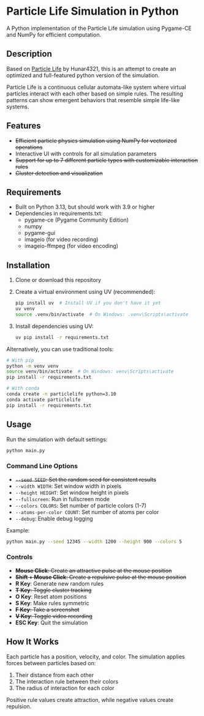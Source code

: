# Particle Life Simulation in Python

A Python implementation of the Particle Life simulation using Pygame-CE and NumPy for efficient computation.

## Description

Based on [Particle Life](https://github.com/hunar4321/particle-life) by Hunar4321, this is an attempt to create an optimized and full-featured python version of the simulation.

Particle Life is a continuous cellular automata-like system where virtual particles interact with each other based on simple rules. The resulting patterns can show emergent behaviors that resemble simple life-like systems.

## Features

- ~~Efficient particle physics simulation using NumPy for vectorized operations~~
- Interactive UI with controls for all simulation parameters
- ~~Support for up to 7 different particle types with customizable interaction rules~~
- ~~Cluster detection and visualization~~

## Requirements

- Built on Python 3.13, but should work with 3.9 or higher
- Dependencies in requirements.txt:
  - pygame-ce (Pygame Community Edition)
  - numpy
  - pygame-gui
  - imageio (for video recording)
  - imageio-ffmpeg (for video encoding)

## Installation

1. Clone or download this repository
2. Create a virtual environment using UV (recommended):

   ```bash
   pip install uv  # Install UV if you don't have it yet
   uv venv
   source .venv/bin/activate  # On Windows: .venv\Scripts\activate
   ```

3. Install dependencies using UV:

   ```bash
   uv pip install -r requirements.txt
   ```

Alternatively, you can use traditional tools:

```bash
# With pip
python -m venv venv
source venv/bin/activate  # On Windows: venv\Scripts\activate
pip install -r requirements.txt

# With conda
conda create -n particlelife python=3.10
conda activate particlelife
pip install -r requirements.txt
```

## Usage

Run the simulation with default settings:

```bash
python main.py
```

### Command Line Options

- ~~`--seed SEED`: Set the random seed for consistent results~~
- `--width WIDTH`: Set window width in pixels
- `--height HEIGHT`: Set window height in pixels
- `--fullscreen`: Run in fullscreen mode
- `--colors COLORS`: Set number of particle colors (1-7)
- `--atoms-per-color COUNT`: Set number of atoms per color
- `--debug`: Enable debug logging

Example:

```bash
python main.py --seed 12345 --width 1200 --height 900 --colors 5
```

### Controls

- ~~**Mouse Click**: Create an attractive pulse at the mouse position~~
- ~~**Shift + Mouse Click**: Create a repulsive pulse at the mouse position~~
- **R Key**: Generate new random rules
- ~~**T Key**: Toggle cluster tracking~~
- **O Key**: Reset atom positions
- **S Key**: Make rules symmetric
- ~~**F Key**: Take a screenshot~~
- ~~**V Key**: Toggle video recording~~
- **ESC Key**: Quit the simulation

## How It Works

Each particle has a position, velocity, and color. The simulation applies forces between particles based on:

1. Their distance from each other
2. The interaction rule between their colors
3. The radius of interaction for each color

Positive rule values create attraction, while negative values create repulsion.
